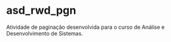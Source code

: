 # asd_rwd_pgn
Atividade de paginação desenvolvida para o curso de Análise e Desenvolvimento de Sistemas.
